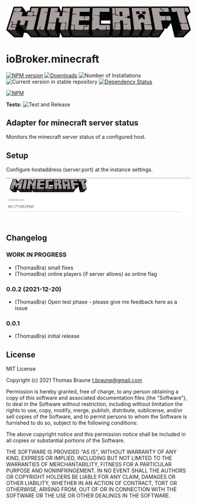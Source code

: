 ![Logo](admin/minecraft_large.png)
# ioBroker.minecraft

[![NPM version](https://img.shields.io/npm/v/iobroker.minecraft.svg)](https://www.npmjs.com/package/iobroker.minecraft)
[![Downloads](https://img.shields.io/npm/dm/iobroker.minecraft.svg)](https://www.npmjs.com/package/iobroker.minecraft)
![Number of Installations](https://iobroker.live/badges/minecraft-installed.svg)
![Current version in stable repository](https://iobroker.live/badges/minecraft-stable.svg)
[![Dependency Status](https://img.shields.io/david/ThomasBra/iobroker.minecraft.svg)](https://david-dm.org/ThomasBra/iobroker.minecraft)

[![NPM](https://nodei.co/npm/iobroker.minecraft.png?downloads=true)](https://nodei.co/npm/iobroker.minecraft/)

**Tests:** ![Test and Release](https://github.com/ThomasBra/ioBroker.minecraft/workflows/Test%20and%20Release/badge.svg)

## Adapter for minecraft server status

Monitors the minecraft server status of a configured host.

## Setup

Configure hostaddress (server:port) at the instance settings.

![Logo](admin/cfg.png)

## Changelog
<!--
	Placeholder for the next version (at the beginning of the line):
	### **WORK IN PROGRESS**
-->
### **WORK IN PROGRESS**
* (ThomasBra) small fixes
* (ThomasBra) online players (if server allows) as online flag


### 0.0.2 (2021-12-20)
* (ThomasBra) Open test phase - please give me feedback here as a issue

### 0.0.1
* (ThomasBra) initial release

## License
MIT License

Copyright (c) 2021 Thomas Braune <t.braune@gmail.com>

Permission is hereby granted, free of charge, to any person obtaining a copy
of this software and associated documentation files (the "Software"), to deal
in the Software without restriction, including without limitation the rights
to use, copy, modify, merge, publish, distribute, sublicense, and/or sell
copies of the Software, and to permit persons to whom the Software is
furnished to do so, subject to the following conditions:

The above copyright notice and this permission notice shall be included in all
copies or substantial portions of the Software.

THE SOFTWARE IS PROVIDED "AS IS", WITHOUT WARRANTY OF ANY KIND, EXPRESS OR
IMPLIED, INCLUDING BUT NOT LIMITED TO THE WARRANTIES OF MERCHANTABILITY,
FITNESS FOR A PARTICULAR PURPOSE AND NONINFRINGEMENT. IN NO EVENT SHALL THE
AUTHORS OR COPYRIGHT HOLDERS BE LIABLE FOR ANY CLAIM, DAMAGES OR OTHER
LIABILITY, WHETHER IN AN ACTION OF CONTRACT, TORT OR OTHERWISE, ARISING FROM,
OUT OF OR IN CONNECTION WITH THE SOFTWARE OR THE USE OR OTHER DEALINGS IN THE
SOFTWARE.